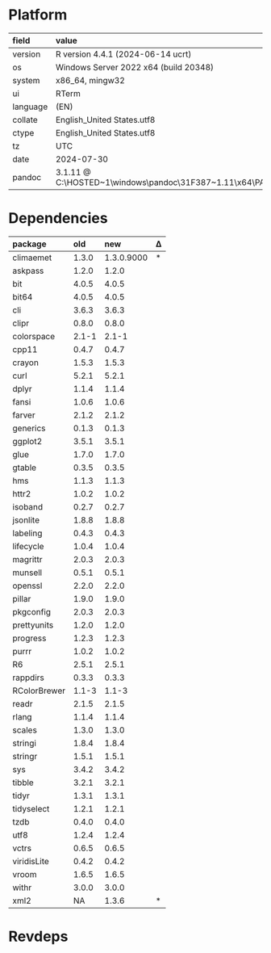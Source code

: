 # Platform

|field    |value                                                                      |
|:--------|:--------------------------------------------------------------------------|
|version  |R version 4.4.1 (2024-06-14 ucrt)                                          |
|os       |Windows Server 2022 x64 (build 20348)                                      |
|system   |x86_64, mingw32                                                            |
|ui       |RTerm                                                                      |
|language |(EN)                                                                       |
|collate  |English_United States.utf8                                                 |
|ctype    |English_United States.utf8                                                 |
|tz       |UTC                                                                        |
|date     |2024-07-30                                                                 |
|pandoc   |3.1.11 @ C:\HOSTED~1\windows\pandoc\31F387~1.11\x64\PANDOC~1.11\pandoc.exe |

# Dependencies

|package      |old   |new        |Δ  |
|:------------|:-----|:----------|:--|
|climaemet    |1.3.0 |1.3.0.9000 |*  |
|askpass      |1.2.0 |1.2.0      |   |
|bit          |4.0.5 |4.0.5      |   |
|bit64        |4.0.5 |4.0.5      |   |
|cli          |3.6.3 |3.6.3      |   |
|clipr        |0.8.0 |0.8.0      |   |
|colorspace   |2.1-1 |2.1-1      |   |
|cpp11        |0.4.7 |0.4.7      |   |
|crayon       |1.5.3 |1.5.3      |   |
|curl         |5.2.1 |5.2.1      |   |
|dplyr        |1.1.4 |1.1.4      |   |
|fansi        |1.0.6 |1.0.6      |   |
|farver       |2.1.2 |2.1.2      |   |
|generics     |0.1.3 |0.1.3      |   |
|ggplot2      |3.5.1 |3.5.1      |   |
|glue         |1.7.0 |1.7.0      |   |
|gtable       |0.3.5 |0.3.5      |   |
|hms          |1.1.3 |1.1.3      |   |
|httr2        |1.0.2 |1.0.2      |   |
|isoband      |0.2.7 |0.2.7      |   |
|jsonlite     |1.8.8 |1.8.8      |   |
|labeling     |0.4.3 |0.4.3      |   |
|lifecycle    |1.0.4 |1.0.4      |   |
|magrittr     |2.0.3 |2.0.3      |   |
|munsell      |0.5.1 |0.5.1      |   |
|openssl      |2.2.0 |2.2.0      |   |
|pillar       |1.9.0 |1.9.0      |   |
|pkgconfig    |2.0.3 |2.0.3      |   |
|prettyunits  |1.2.0 |1.2.0      |   |
|progress     |1.2.3 |1.2.3      |   |
|purrr        |1.0.2 |1.0.2      |   |
|R6           |2.5.1 |2.5.1      |   |
|rappdirs     |0.3.3 |0.3.3      |   |
|RColorBrewer |1.1-3 |1.1-3      |   |
|readr        |2.1.5 |2.1.5      |   |
|rlang        |1.1.4 |1.1.4      |   |
|scales       |1.3.0 |1.3.0      |   |
|stringi      |1.8.4 |1.8.4      |   |
|stringr      |1.5.1 |1.5.1      |   |
|sys          |3.4.2 |3.4.2      |   |
|tibble       |3.2.1 |3.2.1      |   |
|tidyr        |1.3.1 |1.3.1      |   |
|tidyselect   |1.2.1 |1.2.1      |   |
|tzdb         |0.4.0 |0.4.0      |   |
|utf8         |1.2.4 |1.2.4      |   |
|vctrs        |0.6.5 |0.6.5      |   |
|viridisLite  |0.4.2 |0.4.2      |   |
|vroom        |1.6.5 |1.6.5      |   |
|withr        |3.0.0 |3.0.0      |   |
|xml2         |NA    |1.3.6      |*  |

# Revdeps

